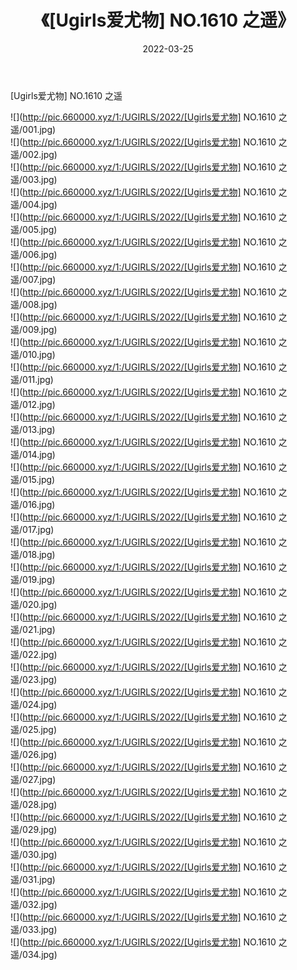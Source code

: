 ﻿---
layout: post
title:  《[Ugirls爱尤物] NO.1610 之遥》
date:   2022-03-25
img: http://pic.660000.xyz/1:/UGIRLS/2022/[Ugirls爱尤物] NO.1610 之遥/000.jpg
categories: [美女, 清纯, 唯美]
---

[Ugirls爱尤物] NO.1610 之遥

 ![](http://pic.660000.xyz/1:/UGIRLS/2022/[Ugirls爱尤物] NO.1610 之遥/001.jpg) <br>![](http://pic.660000.xyz/1:/UGIRLS/2022/[Ugirls爱尤物] NO.1610 之遥/002.jpg) <br>![](http://pic.660000.xyz/1:/UGIRLS/2022/[Ugirls爱尤物] NO.1610 之遥/003.jpg) <br>![](http://pic.660000.xyz/1:/UGIRLS/2022/[Ugirls爱尤物] NO.1610 之遥/004.jpg) <br>![](http://pic.660000.xyz/1:/UGIRLS/2022/[Ugirls爱尤物] NO.1610 之遥/005.jpg) <br>![](http://pic.660000.xyz/1:/UGIRLS/2022/[Ugirls爱尤物] NO.1610 之遥/006.jpg) <br>![](http://pic.660000.xyz/1:/UGIRLS/2022/[Ugirls爱尤物] NO.1610 之遥/007.jpg) <br>![](http://pic.660000.xyz/1:/UGIRLS/2022/[Ugirls爱尤物] NO.1610 之遥/008.jpg) <br>![](http://pic.660000.xyz/1:/UGIRLS/2022/[Ugirls爱尤物] NO.1610 之遥/009.jpg) <br>![](http://pic.660000.xyz/1:/UGIRLS/2022/[Ugirls爱尤物] NO.1610 之遥/010.jpg) <br>![](http://pic.660000.xyz/1:/UGIRLS/2022/[Ugirls爱尤物] NO.1610 之遥/011.jpg) <br>![](http://pic.660000.xyz/1:/UGIRLS/2022/[Ugirls爱尤物] NO.1610 之遥/012.jpg) <br>![](http://pic.660000.xyz/1:/UGIRLS/2022/[Ugirls爱尤物] NO.1610 之遥/013.jpg) <br>![](http://pic.660000.xyz/1:/UGIRLS/2022/[Ugirls爱尤物] NO.1610 之遥/014.jpg) <br>![](http://pic.660000.xyz/1:/UGIRLS/2022/[Ugirls爱尤物] NO.1610 之遥/015.jpg) <br>![](http://pic.660000.xyz/1:/UGIRLS/2022/[Ugirls爱尤物] NO.1610 之遥/016.jpg) <br>![](http://pic.660000.xyz/1:/UGIRLS/2022/[Ugirls爱尤物] NO.1610 之遥/017.jpg) <br>![](http://pic.660000.xyz/1:/UGIRLS/2022/[Ugirls爱尤物] NO.1610 之遥/018.jpg) <br>![](http://pic.660000.xyz/1:/UGIRLS/2022/[Ugirls爱尤物] NO.1610 之遥/019.jpg) <br>![](http://pic.660000.xyz/1:/UGIRLS/2022/[Ugirls爱尤物] NO.1610 之遥/020.jpg) <br>![](http://pic.660000.xyz/1:/UGIRLS/2022/[Ugirls爱尤物] NO.1610 之遥/021.jpg) <br>![](http://pic.660000.xyz/1:/UGIRLS/2022/[Ugirls爱尤物] NO.1610 之遥/022.jpg) <br>![](http://pic.660000.xyz/1:/UGIRLS/2022/[Ugirls爱尤物] NO.1610 之遥/023.jpg) <br>![](http://pic.660000.xyz/1:/UGIRLS/2022/[Ugirls爱尤物] NO.1610 之遥/024.jpg) <br>![](http://pic.660000.xyz/1:/UGIRLS/2022/[Ugirls爱尤物] NO.1610 之遥/025.jpg) <br>![](http://pic.660000.xyz/1:/UGIRLS/2022/[Ugirls爱尤物] NO.1610 之遥/026.jpg) <br>![](http://pic.660000.xyz/1:/UGIRLS/2022/[Ugirls爱尤物] NO.1610 之遥/027.jpg) <br>![](http://pic.660000.xyz/1:/UGIRLS/2022/[Ugirls爱尤物] NO.1610 之遥/028.jpg) <br>![](http://pic.660000.xyz/1:/UGIRLS/2022/[Ugirls爱尤物] NO.1610 之遥/029.jpg) <br>![](http://pic.660000.xyz/1:/UGIRLS/2022/[Ugirls爱尤物] NO.1610 之遥/030.jpg) <br>![](http://pic.660000.xyz/1:/UGIRLS/2022/[Ugirls爱尤物] NO.1610 之遥/031.jpg) <br>![](http://pic.660000.xyz/1:/UGIRLS/2022/[Ugirls爱尤物] NO.1610 之遥/032.jpg) <br>![](http://pic.660000.xyz/1:/UGIRLS/2022/[Ugirls爱尤物] NO.1610 之遥/033.jpg) <br>![](http://pic.660000.xyz/1:/UGIRLS/2022/[Ugirls爱尤物] NO.1610 之遥/034.jpg) <br>